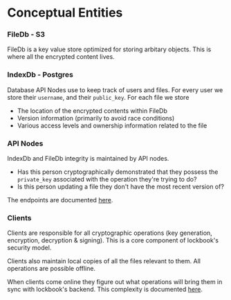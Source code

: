 # Conceptual Entities

### FileDb - S3

FileDb is a key value store optimized for storing arbitary objects. This is where all the encrypted content lives.

### IndexDb - Postgres

Database API Nodes use to keep track of users and files. For every user we store their `username`, and their `public_key`. For each file we store 

+ The location of the encrypted contents within FileDb
+ Version information (primarily to avoid race conditions)
+ Various access levels and ownership information related to the file

### API Nodes 

IndexDb and FileDb integrity is maintained by API nodes.

+ Has this person cryptographically demonstrated that they possess the `private_key` associated with the operation they're trying to do?
+ Is this person updating a file they don't have the most recent version of?

The endpoints are documented [here](api_endpoints.md).

### Clients

Clients are responsible for all cryptographic operations (key generation, encryption, decryption & signing). This is a core component of lockbook's security model.

Clients also maintain local copies of all the files relevant to them. All operations are possible offline.

When clients come online they figure out what operations will bring them in sync with lockbook's backend. This complexity is documented [here](sync.md).
